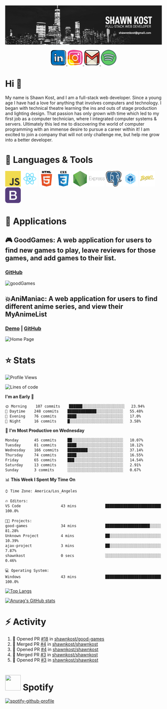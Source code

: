 
![Banner](https://github.com/shawnkost/shawnkost/blob/master/images/Banner.jpg?raw=true)

<p align="center">
  <a href="https://www.linkedin.com/in/shawnkost/">
    <img src="https://raw.githubusercontent.com/shawnkost/shawnkost/eb680fe0fdbc95c86682b48f1e4f5f2a0d8125df/images/linkedin.svg" width="50" height="50">
  </a>
  <a href="https://www.instagram.com/hashtagnosoul">
    <img src="https://raw.githubusercontent.com/shawnkost/shawnkost/9f9598274a390661304cf8785ed3952d60e918a3/images/instagram.svg" width="50" height="50">
  </a>
  <a href="mailto:shawnmkost@gmail.com">
    <img src="https://raw.githubusercontent.com/shawnkost/shawnkost/9f9598274a390661304cf8785ed3952d60e918a3/images/gmail.svg" width="50" height="50">
  </a>
  <a href="https://open.spotify.com/user/1215760286">
    <img src="https://raw.githubusercontent.com/shawnkost/shawnkost/f462bcaa14dfd5cffac8800ff609531a1a4fa2b6/images/spotify.svg" width="50" height="50">
  </a>
</p>

# Hi :wave:

My name is Shawn Kost, and I am a full-stack web developer. Since a young age I have had a love for anything that involves computers and technology. I began with technical theatre learning the ins and outs of stage production and lighting design. That passion has only grown with time which led to my first job as a computer technician, where I integrated computer systems & servers. Ultimately this led me to discovering the world of computer programming with an immense desire to pursue a career within it! I am excited to join a company that will not only challenge me, but help me grow into a better developer.

# :wrench: Languages & Tools

<p float="left">
  <img src="https://raw.githubusercontent.com/github/explore/80688e429a7d4ef2fca1e82350fe8e3517d3494d/topics/javascript/javascript.png" width="50" height="50">
  <img src="https://raw.githubusercontent.com/github/explore/80688e429a7d4ef2fca1e82350fe8e3517d3494d/topics/react/react.png" width="50" height="50">
  <img src="https://raw.githubusercontent.com/github/explore/80688e429a7d4ef2fca1e82350fe8e3517d3494d/topics/html/html.png" width="50" height="50">
  <img src="https://raw.githubusercontent.com/github/explore/80688e429a7d4ef2fca1e82350fe8e3517d3494d/topics/css/css.png" width="50" height="50">
  <img src="https://raw.githubusercontent.com/github/explore/80688e429a7d4ef2fca1e82350fe8e3517d3494d/topics/nodejs/nodejs.png" width="50" height="50">
  <img src="https://raw.githubusercontent.com/github/explore/80688e429a7d4ef2fca1e82350fe8e3517d3494d/topics/express/express.png" width="50" height="50">
  <img src="https://raw.githubusercontent.com/github/explore/80688e429a7d4ef2fca1e82350fe8e3517d3494d/topics/postgresql/postgresql.png" width="50" height="50">
  <img src="https://raw.githubusercontent.com/github/explore/80688e429a7d4ef2fca1e82350fe8e3517d3494d/topics/webpack/webpack.png" width="50" height="50">
  <img src="https://raw.githubusercontent.com/github/explore/cb39e2385dfcec8a661d01bfacff6b1e33bbaa9d/topics/babel/babel.png" width="50" height="50">
  <img src="https://raw.githubusercontent.com/github/explore/80688e429a7d4ef2fca1e82350fe8e3517d3494d/topics/bootstrap/bootstrap.png" width="50" height="50">
</p>

# :iphone: Applications


## :video_game: **GoodGames**: A web application for users to find new games to play, leave reviews for those games, and add games to their list.

### [GitHub](https://github.com/shawnkost/good-games)

![goodGames](https://user-images.githubusercontent.com/71413368/108276433-aa9f5300-712c-11eb-8fa5-efbee57a594e.gif)

## :boom:**AniManiac**: A web application for users to find different anime series, and view their MyAnimeList

### [Demo](https://shawnkost.github.io/ajax-project/) | [GitHub](https://github.com/shawnkost/ajax-project)

![Home Page](https://user-images.githubusercontent.com/71413368/102849573-48480180-43cc-11eb-90df-01718a8a4c22.png)

# :star: Stats

<!--START_SECTION:waka-->
![Profile Views](http://img.shields.io/badge/Profile%20Views-0-blue)

![Lines of code](https://img.shields.io/badge/From%20Hello%20World%20I%27ve%20Written-27451%20lines%20of%20code-blue)

**I'm an Early 🐤** 

```text
🌞 Morning    107 commits    ██████░░░░░░░░░░░░░░░░░░░   23.94% 
🌆 Daytime    248 commits    █████████████░░░░░░░░░░░░   55.48% 
🌃 Evening    76 commits     ████░░░░░░░░░░░░░░░░░░░░░   17.0% 
🌙 Night      16 commits     █░░░░░░░░░░░░░░░░░░░░░░░░   3.58%

```
📅 **I'm Most Productive on Wednesday** 

```text
Monday       45 commits     ██░░░░░░░░░░░░░░░░░░░░░░░   10.07% 
Tuesday      81 commits     ████░░░░░░░░░░░░░░░░░░░░░   18.12% 
Wednesday    166 commits    █████████░░░░░░░░░░░░░░░░   37.14% 
Thursday     74 commits     ████░░░░░░░░░░░░░░░░░░░░░   16.55% 
Friday       65 commits     ███░░░░░░░░░░░░░░░░░░░░░░   14.54% 
Saturday     13 commits     ░░░░░░░░░░░░░░░░░░░░░░░░░   2.91% 
Sunday       3 commits      ░░░░░░░░░░░░░░░░░░░░░░░░░   0.67%

```


📊 **This Week I Spent My Time On** 

```text
⌚︎ Time Zone: America/Los_Angeles

🔥 Editors: 
VS Code                  43 mins             █████████████████████████   100.0%

🐱‍💻 Projects: 
good-games               34 mins             ████████████████████░░░░░   81.28% 
Unknown Project          4 mins              ██░░░░░░░░░░░░░░░░░░░░░░░   10.39% 
ajax-project             3 mins              ██░░░░░░░░░░░░░░░░░░░░░░░   7.87% 
shawnkost                0 secs              ░░░░░░░░░░░░░░░░░░░░░░░░░   0.46%

💻 Operating System: 
Windows                  43 mins             █████████████████████████   100.0%

```


<!--END_SECTION:waka-->

[![Top Langs](https://github-readme-stats.vercel.app/api/top-langs/?username=shawnkost&layout=compact&theme=dark)](https://github.com/anuraghazra/github-readme-stats)


[![Anurag's GitHub stats](https://github-readme-stats.vercel.app/api?username=shawnkost&count_private=true&show_icons=true&theme=dark&hide=stars,contribs)](https://github.com/anuraghazra/github-readme-stats)


# :zap: Activity
<!--START_SECTION:activity-->
1. 💪 Opened PR [#18](https://github.com/shawnkost/good-games/pull/18) in [shawnkost/good-games](https://github.com/shawnkost/good-games)
2. 🎉 Merged PR [#4](https://github.com/shawnkost/shawnkost/pull/4) in [shawnkost/shawnkost](https://github.com/shawnkost/shawnkost)
3. 💪 Opened PR [#4](https://github.com/shawnkost/shawnkost/pull/4) in [shawnkost/shawnkost](https://github.com/shawnkost/shawnkost)
4. 🎉 Merged PR [#3](https://github.com/shawnkost/shawnkost/pull/3) in [shawnkost/shawnkost](https://github.com/shawnkost/shawnkost)
5. 💪 Opened PR [#3](https://github.com/shawnkost/shawnkost/pull/3) in [shawnkost/shawnkost](https://github.com/shawnkost/shawnkost)
<!--END_SECTION:activity-->

# <img src="https://image.flaticon.com/icons/png/512/2111/2111624.png" width="50" height="50">  Spotify

[![spotify-github-profile](https://spotify-github-profile.vercel.app/api/view?uid=1215760286&cover_image=true&theme=default)](https://spotify-github-profile.vercel.app/api/view?uid=1215760286&redirect=true)
